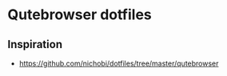 # Qutebrowser dotfiles

## Inspiration

- https://github.com/nichobi/dotfiles/tree/master/qutebrowser
